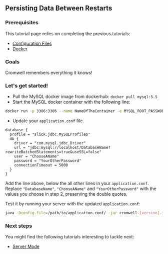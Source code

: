 ## Persisting Data Between Restarts

### Prerequisites

This tutorial page relies on completing the previous tutorials:

* [Configuration Files](ConfigurationFiles.md)
* [Docker](https://docs.docker.com/engine/installation/)

### Goals

Cromwell remembers everything it knows!

### Let's get started!

- Pull the MySQL docker image from dockerhub:
`docker pull mysql:5.5`
- Start the MySQL docker container with the following line:

```bash
docker run -p 3306:3306 --name NameOfTheContainer -e MYSQL_ROOT_PASSWORD=YourPassword -e MYSQL_DATABASE=DatabaseName -e MYSQL_USER=ChooseAName -e MYSQL_PASSWORD=YourOtherPassword -d mysql/mysql-server:latest
```

- Update your `application.conf` file.

```hocon
database {
  profile = "slick.jdbc.MySQLProfile$"
  db {
    driver = "com.mysql.jdbc.Driver"
    url = "jdbc:mysql://localhost/DatabaseName?rewriteBatchedStatements=true&useSSL=false"
    user = "ChooseAName"
    password = "YourOtherPassword"
    connectionTimeout = 5000
  }
}
```
Add the line above, below the all other lines in your `application.conf`. Replace `"DatabaseName"`, `"ChooseAName"` and `"YourOtherPassword"` with the values you choose in step 2, preserving the double quotes.

Test it by running your server with the updated `application.conf`:
```bash
java -Dconfig.file=/path/to/application.conf/ -jar cromwell-[version].jar ...
```

### Next steps

You might find the following tutorials interesting to tackle next:

* [Server Mode](ServerMode)
